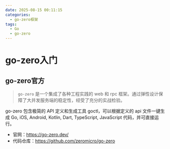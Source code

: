 ```yaml
---
date: 2025-08-15 00:11:15
categories:
  - go-zero框架
tags:
  - Go
  - go-zero
---
```


# go-zero入门

## go-zero官方

> `go-zero` 是一个集成了各种工程实践的 web 和 rpc 框架。通过弹性设计保障了大并发服务端的稳定性，经受了充分的实战检验。

go-zero 包含极简的 API 定义和生成工具 goctl，可以根据定义的 api 文件一键生成 Go, iOS, Android, Kotlin, Dart, TypeScript,
JavaScript 代码，并可直接运行。

- 官网：<https://go-zero.dev/>
- 代码仓库：<https://github.com/zeromicro/go-zero>
